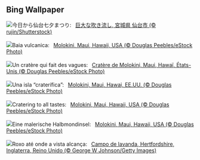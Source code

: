 ## Bing Wallpaper
![](https://www.bing.com/th?id=OHR.SendaiTanabata2024_JA-JP8906260169_UHD.jpg&w=1000)今日から仙台七夕まつり:&nbsp;&ensp;[巨大な吹き流し, 宮城県 仙台市 (© rujin/Shutterstock)](https://www.bing.com/th?id=OHR.SendaiTanabata2024_JA-JP8906260169_UHD.jpg)
<br><br/>
![](https://www.bing.com/th?id=OHR.MolokiniHawaii_IT-IT9190436704_UHD.jpg&w=1000)Baia vulcanica:&nbsp;&ensp;[Molokini, Maui, Hawaii, USA (© Douglas Peebles/eStock Photo)](https://www.bing.com/th?id=OHR.MolokiniHawaii_IT-IT9190436704_UHD.jpg)
<br><br/>
![](https://www.bing.com/th?id=OHR.MolokiniHawaii_FR-FR4322144539_UHD.jpg&w=1000)Un cratère qui fait des vagues:&nbsp;&ensp;[Cratère de Molokini, Maui, Hawaï, États-Unis (© Douglas Peebles/eStock Photo)](https://www.bing.com/th?id=OHR.MolokiniHawaii_FR-FR4322144539_UHD.jpg)
<br><br/>
![](https://www.bing.com/th?id=OHR.MolokiniHawaii_ES-ES4650038553_UHD.jpg&w=1000)Una isla “craterífica”:&nbsp;&ensp;[Molokini, Maui, Hawai, EE.UU. (© Douglas Peebles/eStock Photo)](https://www.bing.com/th?id=OHR.MolokiniHawaii_ES-ES4650038553_UHD.jpg)
<br><br/>
![](https://www.bing.com/th?id=OHR.MolokiniHawaii_EN-GB7304592210_UHD.jpg&w=1000)Cratering to all tastes:&nbsp;&ensp;[Molokini, Maui, Hawaii, USA (© Douglas Peebles/eStock Photo)](https://www.bing.com/th?id=OHR.MolokiniHawaii_EN-GB7304592210_UHD.jpg)
<br><br/>
![](https://www.bing.com/th?id=OHR.MolokiniHawaii_DE-DE0192501099_UHD.jpg&w=1000)Eine malerische Halbmondinsel:&nbsp;&ensp;[Molokini, Maui, Hawaii, USA (© Douglas Peebles/eStock Photo)](https://www.bing.com/th?id=OHR.MolokiniHawaii_DE-DE0192501099_UHD.jpg)
<br><br/>
![](https://www.bing.com/th?id=OHR.HertfordshireLavender_PT-BR9531166050_UHD.jpg&w=1000)Roxo até onde a vista alcança:&nbsp;&ensp;[Campo de lavanda, Hertfordshire, Inglaterra, Reino Unido (© George W Johnson/Getty Images)](https://www.bing.com/th?id=OHR.HertfordshireLavender_PT-BR9531166050_UHD.jpg)
<br><br/>
